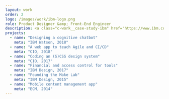 ```yaml
---
layout: work
order: 2
logo: /images/work/ibm-logo.png
role: Product Designer &amp; Front-End Engineer
description: <a class="c-work__case-study-ibm" href="https://www.ibm.com/">IBM</a> made a strong <a class="c-work__case-study-ibm" href="https://www.ibm.com/design/">investment in design</a> at the end of 2013 to rebuild the company’s products and services across the business. I joined during the first year of this transformation, and partnered with various organizations to define product strategy, research user needs, design enterprise software, and collaborate with engineers while continuously delivering outcomes for the business.
projects:
  - name: "Designing a cognitive chatbot"
    meta: "IBM Watson, 2018"
  - name: "A web app to teach Agile and CI/CD"
    meta: "CIO, 2018"
  - name: "Coding an (S)CSS design system"
    meta: "CIO, 2017"
  - name: "Financial and access control for tools"
    meta: "IBM Design, 2017"
  - name: "Founding the Make Lab"
    meta: "IBM Design, 2015"
  - name: "Mobile content management app"
    meta: "ECM, 2014"
---
```

